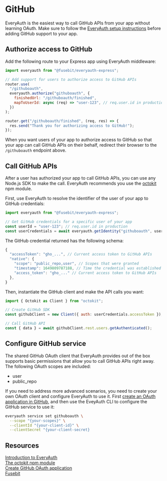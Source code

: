 # GitHub

EveryAuth is the easiest way to call GitHub APIs from your app without learning OAuth. Make sure to follow the [EveryAuth setup instructions](../README.md) before adding GitHub support to your app.

## Authorize access to GitHub

Add the following route to your Express app using EveryAuth middleware:

```javascript
import everyauth from "@fusebit/everyauth-express";

// Add support for users to authorize access to GitHub APIs
router.use(
  "/githuboauth",
  everyauth.authorize("githuboauth", {
    finishedUrl: "/githuboauth/finished",
    mapToUserId: async (req) => "user-123", // req.user.id in production
  })
);

router.get("/githuboauth/finished", (req, res) => {
  res.send("Thank you for authorizing access to GitHub!");
});
```

When you want users of your app to authorize access to GitHub so that your app can call GitHub APIs on their behalf, redirect their browser to the `/githuboauth` endpoint above.

## Call GitHub APIs

After a user has authorized your app to call GitHub APIs, you can use any Node.js SDK to make the call. EveryAuth recommends you use the [octokit](https://www.npmjs.com/package/octokit) npm module.

First, use EveryAuth to resolve the identifier of the user of your app to GitHub credentials:

```javascript
import everyauth from "@fusebit/everyauth-express";

// Get GitHub credentials for a specific user of your app
const userId = "user-123"; // req.user.id in production
const userCredentials = await everyauth.getIdentity("githuboauth", userId);
```

The GitHub credential returned has the following schema:

```javascript
{
  "accessToken": "gho_...", // Current access token to GitHub APIs
  "native": {
    "scope": "public_repo,user", // Scopes that were granted
    "timestamp": 1649809787188, // Time the credential was established
    "access_token": "gho_..." // Current access token to GitHub APIs
  },
}
```

Then, instantiate the GitHub client and make the API calls you want:

```javascript
import { Octokit as Client } from "octokit";

// Create GitHub SDK
const githubClient = new Client({ auth: userCredentials.accessToken });

// Call GitHub API
const { data } = await githubClient.rest.users.getAuthenticated();
```

## Configure GitHub service

The shared GitHub OAuth client that EveryAuth provides out of the box supports basic permissions that allow you to call GitHub APIs right away. The following OAuth scopes are included:
* user
* public_repo

If you need to address more advanced scenarios, you need to create your own OAuth client and configure EveryAuth to use it. First [create an OAuth application in GitHub](https://docs.github.com/en/developers/apps/building-oauth-apps/creating-an-oauth-app), and then use the EveyAuth CLI to configure the GitHub service to use it:

```bash
everyauth service set githuboauth \
  --scope "{your-scopes}" \
  --clientId "{your-client-id}" \
  --clientSecret "{your-client-secret}
```

## Resources

[Introduction to EveryAuth](../README.md)  
[The octokit npm module](https://www.npmjs.com/package/octokit)  
[Create GitHub OAuth application](https://docs.github.com/en/developers/apps/building-oauth-apps/creating-an-oauth-app)  
[Fusebit](https://fusebit.io)
